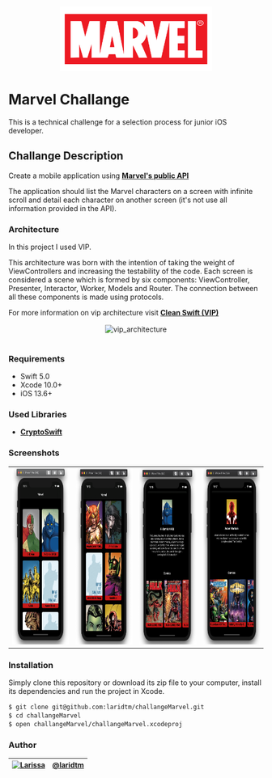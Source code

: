 <p align="center">
  <img src="docs/logo_marvel.png" align="center" height="128px" width="300px">
</p>

# Marvel Challange

This is a technical challenge for a selection process for junior iOS developer.

## Challange Description

Create a mobile application using [**Marvel's public API**](https://developer.marvel.com)

The application should list the Marvel characters on a screen with
infinite scroll and detail each character on another screen (it's not
use all information provided in the API).

### Architecture

In this project I used VIP.

This architecture was born with the intention of taking the weight of ViewControllers and increasing the testability of the code. Each screen is considered a scene which is formed by six components: ViewController, Presenter, Interactor, Worker, Models and Router. The connection between all these components is made using protocols.

For more information on vip architecture visit [**Clean Swift (VIP)**](https://medium.com/@leodegeus7/clean-swift-vip-como-organizar-melhor-nossos-códigos-f06762fc5cc2)

<p align="center">
  <img width="600" alt="vip_architecture" src="https://miro.medium.com/max/1400/0*gH_ZFdMDaAmmzKjK.png" align="center"><br /><br />
</p>

### Requirements

* Swift 5.0
* Xcode 10.0+
* iOS 13.6+

### Used Libraries

* [**CryptoSwift**](https://github.com/krzyzanowskim/CryptoSwift)

### Screenshots

<table style="width:100%">
  <tr>
    <td><img src="docs/list_1.png" alt="Marvel" width=400 height=350/></td>
    <td><img src="docs/list_2.png" alt="Marvel" width=400 height=350/></td>
    <td><img src="docs/details_1.png" alt="Marvel" width=400 height=350/></td>
    <td><img src="docs/details_2.png" alt="Marvel" width=400 height=350/></td>
  </tr>
</table>

### Installation

Simply clone this repository or download its zip file to your computer, install its dependencies and run the project in Xcode.

```bash
$ git clone git@github.com:laridtm/challangeMarvel.git
$ cd challangeMarvel
$ open challangeMarvel/challangeMarvel.xcodeproj
```

### Author

| [![Larissa](https://avatars.githubusercontent.com/u/55598696?v=4&s=80)](https://github.com/laridtm/) | [@laridtm](https://github.com/laridtm/) |
| ------ | ------ |
